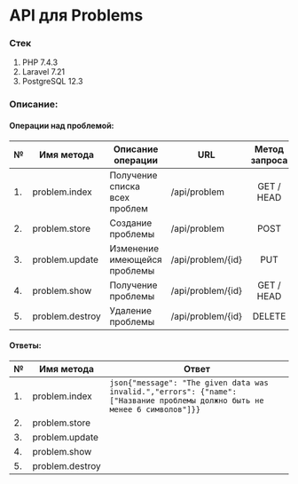 # API для Problems

### Стек
1. PHP 7.4.3
2. Laravel 7.21
3. PostgreSQL 12.3

### Описание:

#### Операции над проблемой:
|№  | Имя метода      | Описание операции             | URL               | Метод запроса | Параметры           |
|---|-----------------|-------------------------------|-------------------|:-------------:|---------------------|
|1. | problem.index   | Получение списка всех проблем | /api/problem      | GET / HEAD    | Нет параметров      |
|2. | problem.store   | Создание проблемы             | /api/problem      | POST          | name - имя проблемы |
|3. | problem.update  | Изменение имеющейся проблемы  | /api/problem/{id} | PUT           | name - имя проблемы |
|4. | problem.show    | Получение проблемы            | /api/problem/{id} | GET / HEAD    | Нет параметров      |
|5. | problem.destroy | Удаление проблемы             | /api/problem/{id} | DELETE        | Нет параметров      |

#### Ответы:
|№  | Имя метода      | Ответ |
|---|-----------------|----------------------------------------------------|
|1. | problem.index   | ```json{"message": "The given data was invalid.","errors": {"name": ["Название проблемы должно быть не менее 6 символов"]}}``` |
|2. | problem.store   | |
|3. | problem.update  | |
|4. | problem.show    | |
|5. | problem.destroy | |
